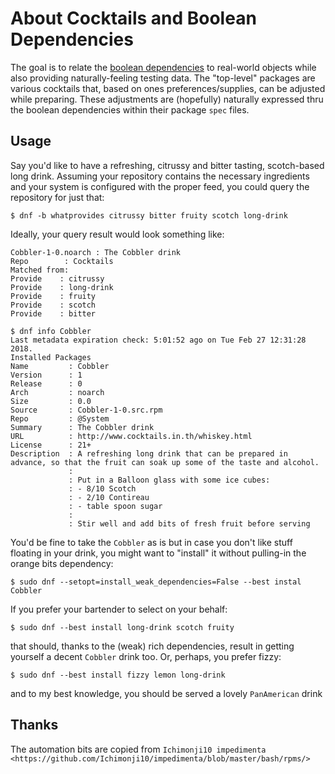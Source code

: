 About Cocktails and Boolean Dependencies
=========================================================

The goal is to relate the [boolean dependencies][1] to real-world objects
while also providing naturally-feeling testing data. The "top-level" packages
are various cocktails that, based on ones preferences/supplies, can be
adjusted while preparing. These adjustments are (hopefully) naturally
expressed thru the boolean dependencies within their package ``spec`` files.

Usage
------

Say you'd like to have a refreshing, citrussy and bitter tasting, scotch-based
long drink. Assuming your repository contains the necessary ingredients and
your system is configured with the proper feed, you could query the repository
for just that:

```
$ dnf -b whatprovides citrussy bitter fruity scotch long-drink
```

Ideally, your query result would look something like:

```
Cobbler-1-0.noarch : The Cobbler drink
Repo        : Cocktails
Matched from:
Provide    : citrussy
Provide    : long-drink
Provide    : fruity
Provide    : scotch
Provide    : bitter

$ dnf info Cobbler
Last metadata expiration check: 5:01:52 ago on Tue Feb 27 12:31:28 2018.
Installed Packages
Name         : Cobbler
Version      : 1
Release      : 0
Arch         : noarch
Size         : 0.0
Source       : Cobbler-1-0.src.rpm
Repo         : @System
Summary      : The Cobbler drink
URL          : http://www.cocktails.in.th/whiskey.html
License      : 21+
Description  : A refreshing long drink that can be prepared in advance, so that the fruit can soak up some of the taste and alcohol.
             :
             : Put in a Balloon glass with some ice cubes:
             : - 8/10 Scotch
             : - 2/10 Contireau
             : - table spoon sugar
             :
             : Stir well and add bits of fresh fruit before serving
```

You'd be fine to take the ``Cobbler`` as is but in case you don't like stuff
floating in your drink, you might want to "install" it without pulling-in the
orange bits dependency:

```
$ sudo dnf --setopt=install_weak_dependencies=False --best instal Cobbler
```

If you prefer your bartender to select on your behalf:

```
$ sudo dnf --best install long-drink scotch fruity
```

that should, thanks to the (weak) rich dependencies, result in getting
yourself a decent ``Cobbler`` drink too. Or, perhaps, you prefer fizzy:

```
$ sudo dnf --best install fizzy lemon long-drink
```

and to my best knowledge, you should be served a lovely ``PanAmerican`` drink

[1]: http://rpm.org/user_doc/boolean_dependencies.html

Thanks
-------

The automation bits are copied from `Ichimonji10 impedimenta <https://github.com/Ichimonji10/impedimenta/blob/master/bash/rpms/>`
